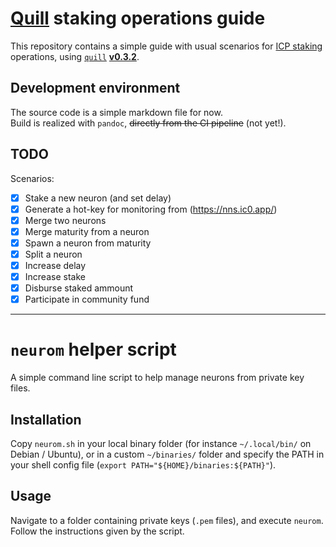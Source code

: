 # [Quill](https://medium.com/dfinity/introducing-quill-a-ledger-and-governance-toolkit-for-the-internet-computer-1df086ce5642) staking operations guide
This repository contains a simple guide with usual scenarios for [ICP staking](https://medium.com/dfinity/earn-substantial-voting-rewards-by-staking-in-the-network-nervous-system-7eb5cf988182) operations, using [`quill`](https://github.com/dfinity/quill/) [**v0.3.2**](https://github.com/dfinity/quill/releases/tag/v0.3.2).

## Development environment
The source code is a simple markdown file for now.  
Build is realized with `pandoc`, ~~directly from the CI pipeline~~ (not yet!).

## TODO
Scenarios:
- [x] Stake a new neuron (and set delay)
- [x] Generate a hot-key for monitoring from (https://nns.ic0.app/)
- [x] Merge two neurons
- [x] Merge maturity from a neuron
- [x] Spawn a neuron from maturity
- [x] Split a neuron
- [x] Increase delay
- [x] Increase stake
- [x] Disburse staked ammount
- [x] Participate in community fund

---
# `neurom` helper script
A simple command line script to help manage neurons from private key files.

## Installation
Copy `neurom.sh` in your local binary folder (for instance `~/.local/bin/` on Debian / Ubuntu), or in a custom `~/binaries/` folder and specify the PATH in your shell config file (`export PATH="${HOME}/binaries:${PATH}"`).

## Usage
Navigate to a folder containing private keys (`.pem` files), and execute `neurom`.  
Follow the instructions given by the script.
